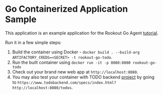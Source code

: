 # Go Containerized Application Sample

This application is an example application for the Rookout Go Agent [tutorial](https://docs.rookout.com/docs/go-container-tutorial/).

Run it in a few simple steps:
1. Build the container using Docker - `docker build . --build-arg ARTIFACTORY_CREDS=<SECRET> -t rookout-go-todo`.
2. Run the built container using `docker run -it -p 8080:8080 rookout-go-todo`
3. Check out your brand new web app at `http://localhost:8080`.
4. You may also test your container with TODO backend [project](https://todobackend.com/) by going to `https://www.todobackend.com/specs/index.html?http://localhost:8080/todos`.
